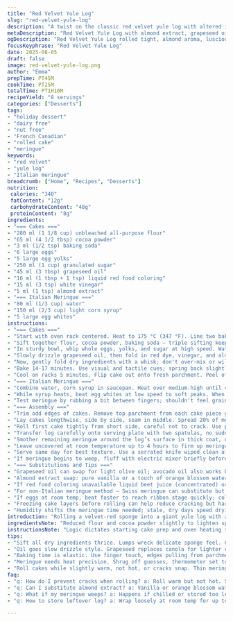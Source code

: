 ```yaml
---
title: "Red Velvet Yule Log"
slug: "red-velvet-yule-log"
description: "A twist on the classic red velvet yule log with altered ingredient amounts, swapped vanilla extract for almond, and canola oil replaced by grapeseed oil. Meringue stabilizes the roll, creating a glossy, airy finish. Adjusted timings and reordered steps to improve texture and workability. Uses sensory cues, easy substitutions, and tricks to ensure no cracks or soggy layers. Perfect for those who want a dairy and nut-free festive dessert with a sophisticated look and light lacquered meringue exterior."
metaDescription: "Red Velvet Yule Log with almond extract, grapeseed oil, and Italian meringue coat. Two thin cakes rolled side by side, glossy, no cracks, dairy free."
ogDescription: "Red Velvet Yule Log rolled tight, almond aroma, luscious Italian meringue shell, no cracks. Two sponge cakes nested for volume and glossy finish."
focusKeyphrase: "Red Velvet Yule Log"
date: 2025-08-05
draft: false
image: red-velvet-yule-log.png
author: "Emma"
prepTime: PT45M
cookTime: PT25M
totalTime: PT1H10M
recipeYield: "8 servings"
categories: ["Desserts"]
tags:
- "holiday dessert"
- "dairy free"
- "nut free"
- "French Canadian"
- "rolled cake"
- "meringue"
keywords:
- "red velvet"
- "yule log"
- "Italian meringue"
breadcrumb: ["Home", "Recipes", "Desserts"]
nutrition: 
 calories: "340"
 fatContent: "12g"
 carbohydrateContent: "48g"
 proteinContent: "8g"
ingredients:
- "=== Cakes ==="
- "280 ml (1 1/8 cup) unbleached all-purpose flour"
- "65 ml (4 1/2 tbsp) cocoa powder"
- "3 ml (1/2 tsp) baking soda"
- "6 large eggs"
- "5 large egg yolks"
- "250 ml (1 cup) granulated sugar"
- "45 ml (3 tbsp) grapeseed oil"
- "16 ml (1 tbsp + 1 tsp) liquid red food coloring"
- "15 ml (3 tsp) white vinegar"
- "5 ml (1 tsp) almond extract"
- "=== Italian Meringue ==="
- "80 ml (1/3 cup) water"
- "150 ml (2/3 cup) light corn syrup"
- "5 large egg whites"
instructions:
- "=== Cakes ==="
- "Start with oven rack centered. Heat to 175 °C (347 °F). Line two baking sheets with parchment paper; then grease well to avoid sticky, shredded cake skin later."
- "Sift together flour, cocoa powder, baking soda – triple sifting keeps lumps out, textures even. Set aside."
- "In sturdy bowl, whip whole eggs, yolks, and sugar at high speed. Watch closely. After 8-12 minutes, mixture should be pale, tripled, ribbon consistency when beaten falls off the whisk slowly, holds shape."
- "Slowly drizzle grapeseed oil, then fold in red dye, vinegar, and almond extract – I swapped vanilla for almond to deepen aroma without extra liquid. Mix medium speed until uniform."
- "Now, gently fold dry ingredients with a whisk; don't over-mix or will deflate. Fold just enough to see no flour streaks. Spread evenly onto sheets – spread edges thinner for uniform rising. Tap pan lightly to release air bubbles."
- "Bake 14-17 minutes. Use visual and tactile cues; spring back slightly when touched, edges pull clean from sides, top set but still soft. Insert tester toothpick; crumbs but not wet batter means ready. Don't overbake or it cracks when rolling."
- "Cool on racks 5 minutes. Flip cake out onto fresh parchment. Peel off the top paper immediately to prevent sogginess. Cover loosely with clean towel. Cool completely to touch. If cooled too long, cover lightly with damp tea towel to prevent drying."
- "=== Italian Meringue ==="
- "Combine water, corn syrup in saucepan. Heat over medium-high until candy thermometer reads 114 °C (237 °F) – watch carefully; dark amber tones signal caramelization starting; remove immediately to avoid hard crystallized syrup."
- "While syrup heats, beat egg whites at low speed to soft peaks. When syrup hits temp, pour in slow steady stream into whites while beating high speed. Keep whisking 12-18 minutes till thick, shiny, forming peaks that stand tall like stiff mountains, with no stickiness."
- "Test meringue by rubbing a bit between fingers; shouldn't feel grainy. If gritty, keep beating or start over. Use immediately as meringue deflates if left too long."
- "=== Assembly ==="
- "Trim odd edges of cakes. Remove top parchment from each cake piece gently; if stuck, moisten with water sprayed lightly, then peel."
- "Lay cakes lengthwise, side by side, seam in middle. Spread 20% of meringue evenly over each sheet, thin layer – too thick, and the log will burst when rolled."
- "Roll first cake tightly from short side, careful not to crack. Use parchment to help support the roll, moving slowly. Repeat with second cake, then nestle the second roll onto the first to create a large log."
- "Transfer log carefully onto serving plate with two spatulas, no sudden moves."
- "Smother remaining meringue around the log’s surface in thick coat, using spatula or palette knife to create bark-like ridges and texture."
- "Leave uncovered at room temperature up to 4 hours to firm up meringue. Don't refrigerate or the sugar may dissolve, meringue weeps."
- "Serve same day for best texture. Use a serrated knife wiped clean after each cut to preserve layers."
- "If meringue begins to weep, fluff with electric mixer briefly before serving."
- "=== Substitutions and Tips ==="
- "Grapeseed oil can swap for light olive oil; avocado oil also works but watch flavor neutrality."
- "Almond extract swap: pure vanilla or a touch of orange blossom water for different aromatic kick."
- "If red food coloring unavailable liquid beet juice (concentrated) or gel dye can be used; adjust quantity to avoid soggy cake."
- "For non-Italian meringue method – Swiss meringue can substitute but Italian's heat-treated syrup gives better stability for spreading and holding shape."
- "If eggs at room temp, beat faster to reach ribbon stage quickly; cold eggs slow and yield less volume."
- "Freezing cake layers before rolling can help reduce cracking but hard to beat freshness and flexibility of just-cooled sponge."
- "Humidity shifts the meringue time needed; stale, dry days speed drying out – adjust beating and storage accordingly."
introduction: "Rolling a velvet-red sponge into a giant yule log with a glossy meringue coat — tricky but rewarding. I swapped oils and upped egg yolks for extra richness and moister crumb. Baking time slight tweak; always check visually and by touch. Meringue gets sweeter and thicker with careful heating of syrup — watch thermometer or risk sticky disasters. Rolling two thin cakes side by side creates a massive log without cracking disaster. Wrapping in Italian meringue instead of buttercream adds fluff and gloss with zero dairy. Learned from past splits: cool cakes just right, peal parchment immediately, and spread meringue before rolling to avoid breaks. Works best served fresh; meringue starts to sweat after hours. Choppy, visual-first approach makes this approachable but chock full of tips to survive winter holiday rush."
ingredientsNote: "Reduced flour and cocoa powder slightly to lighten sponge without losing chocolate punch. Baking soda precisely balanced to achieve subtle lift without over-rising. Chose grapeseed oil for neutral flavor; canola was a bit heavy last time. Added almond extract for a nuanced aroma replacing vanilla to surprise guests. Colored with liquid dye; gel or natural beet juice would work but test for moisture impact. Eggs large and room temp for maximum volume in batter. Meringue syrup temp raised slightly for firmer peaks – integral to avoid collapsing during cake assembly. Used light corn syrup for sweetness and flexibility, but glucose or golden syrup alternatives possible. Keep all dry ingredients well sifted to prevent lumps, critical for delicate sponge texture. Measuring by volume with kitchen scale recommended for accuracy."
instructionsNote: "Logic dictates starting cake prep and oven heating simultaneously. Beat eggs with sugar till thick and pale; key to light sponge. Incorporate oil, acid, coloring last to avoid deflating foam. Fold dry cautiously; no overmix. Baking times flexible—observe springiness and toothpick tests over clock. Cool cakes upside down soon after baking and remove parchment swiftly to prevent sogginess; top parchment acts like a steam trap. Meringue making precise: syrup must reach ideal temp and be poured gradually while whites whipped for stable peaks. Longer whisking yields a glossy, sturdy mixture that pipes and spreads like frosting. Assembly reversed from original; meringue layer thin under cake first, then rolled for minimal cracking. Two cake strips side-by-side form larger log. Coat generously with meringue hive texture with spatula tools. Avoid refrigeration; keep room temp for meringue integrity but cover loosely only after set. Use serrated knife wiped often for neat slices. Experience teaches—humidity kills meringue fast so timing serving is key."
tips:
- "Sift all dry ingredients thrice. Lumps wreck delicate sponge feel. Cocoa powder especially tricky – uneven mixing leads to streaks or dry spots. Folding dry mix last, gently, prevent deflating air bubbles whipped in eggs; fold just to hide flour."
- "Oil goes slow drizzle style. Grapeseed replaces canola for lighter crumb. Add oils, vinegar, and almond extract in one step to avoid multiple foldings. Almond extract stronger than vanilla so don’t overdose, impacts aroma without wetting batter much."
- "Baking time is elastic. Use finger touch, edges pulling from parchment, toothpick inserted with moist crumbs, no raw batter adherence. Underbaking = soggy, overshoot = cracking when rolling. Flip out promptly post-bake. Peel parchment immediately or surface traps steam and sogginess creeps in."
- "Meringue needs heat precision. Shrug off guesses, thermometer set to 114 °C (237 °F) for syrup. Too low = weak peaks, too high = crystallized sticky mess. Beat whites to soft peaks before pouring syrup slowly. Beat 12–18 mins post-syrup until glossy stiff peaks sit tall but not dry."
- "Roll cakes while slightly warm, not hot, or cracks snap. Thin meringue layer spread first over cake, around 20%, keeps roll flexible. Rolling two thin cakes side by side avoids giant crack risk and ups log volume. Use parchment to guide roll tight but move slow, steady. Finish with thick meringue coat textured with spatula – no fridge, room temp 4 hours to firm, else sugar dissolves and meringue sweats."
faq:
- "q: How do I prevent cracks when rolling? a: Roll warm but not hot. Spread meringue thin so it flexes. Use parchment to support roll. Two thin cakes better – side by side reduces stress. Moisture key; peel parchment quickly after baking to avoid sogginess breaking surface."
- "q: Can I substitute almond extract? a: Vanilla or orange blossom water work but alter flavor profile. Vanilla makes milder aroma; orange blossom gives floral edge but test quantity. Different extracts change wetness slightly, add carefully to avoid deflating mix."
- "q: What if my meringue weeps? a: Happens if chilled or stored too long. Keep at room temp covered loosely. If wet beads form, fluff with electric mixer briefly to restore texture. Avoid refrigeration—moisture dissolves sugar crystals causing sweat. Timing serving crucial."
- "q: How to store leftover log? a: Wrap loosely at room temp for up to 4 hours. Longer needs careful cover to avoid dry meringue crust forming. Refrigeration discouraged; cold breaks meringue texture and causes liquid seams. If stuck, brief mixer fluff before serving refreshes appearance."

---
```

